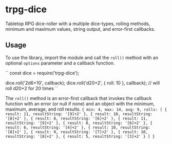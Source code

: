 # trpg-dice
Tabletop RPG dice-roller with a multiple dice-types, rolling methods, minimum and maximum values, string output, and error-first callbacks.

## Usage
To use the library, import the module and call the ``roll()`` method with an optional ``options`` parameter and a callback function.

``
const dice = require('trpg-dice');

dice.roll('2d6+10', callback);
dice.roll('d20+2', { roll: 10 }, callback); // will roll d20+2 for 20 times
``

The ``roll()`` method is an error-first callback that invokes the callback function with an error (or null if none) and an object with the minimum, maximum, average, and roll results.
``
{
  min: 4,
  max: 14,
  avg: 9,
  rolls: [
    { result: 11, resultString: '[9]+2' },
    { result: 10, resultString: '[8]+2' },
    { result: 8, resultString: '[6]+2' },
    { result: 11, resultString: '[9]+2' },
    { result: 8, resultString: '[6]+2' },
    { result: 6, resultString: '[4]+2' },
    { result: 10, resultString: '[8]+2' },
    { result: 9, resultString: '[7]+2' },
    { result: 10, resultString: '[8]+2' },
    { result: 5, resultString: '[3]+2' }
  ]
}
``